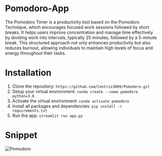 # Pomodoro-App

The Pomodoro Timer is a productivity tool based on the Pomodoro Technique, which encourages focused work sessions followed by short breaks. It helps users improve concentration and manage time effectively by dividing work into intervals, typically 25 minutes, followed by a 5-minute break. This structured approach not only enhances productivity but also reduces burnout, allowing individuals to maintain high levels of focus and energy throughout their tasks.



# Installation
1. Clone the repository: `https://github.com/Centrix3009/Pomodoro.git`
2. Setup your virtual environment: `conda create --name pomodoro python=3.8`
3. Activate the virtual environment: `conda activate pomodoro`
4. Install all packages and dependencies: `pip install -r requirements.txt`
5. Run the app: `streamlit run app.py`

# Snippet

![Pomodoro](https://github.com/user-attachments/assets/5e9a5a42-434e-4803-ba39-a07845b86814)



